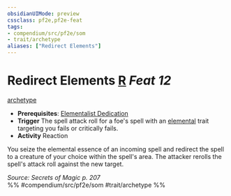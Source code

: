 ```yaml
---
obsidianUIMode: preview
cssclass: pf2e,pf2e-feat
tags:
- compendium/src/pf2e/som
- trait/archetype
aliases: ["Redirect Elements"]
---
```

# Redirect Elements  [R](/rules/core-rulebook/chapter-9-playing-the-game.md#Actions "Reaction") *Feat 12*  
[archetype](/rules/traits/archetype.md)  

- **Prerequisites**: [Elementalist Dedication](/compendium/feats/elementalist-dedication-som.md)
- **Trigger** The spell attack roll for a foe's spell with an [elemental](/rules/traits/elemental.md) trait targeting you fails or critically fails.
- **Activity** Reaction

You seize the elemental essence of an incoming spell and redirect the spell to a creature of your choice within the spell's area. The attacker rerolls the spell's attack roll against the new target.

*Source: Secrets of Magic p. 207*  
%% #compendium/src/pf2e/som #trait/archetype %%